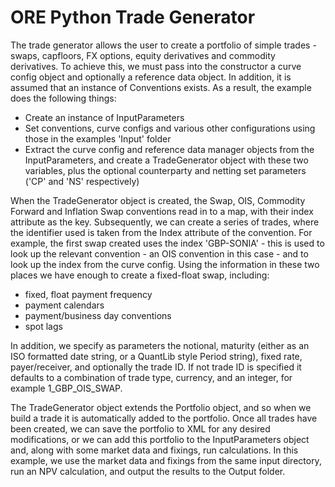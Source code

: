 # ORE Python Trade Generator

The trade generator allows the user to create a portfolio of simple trades - swaps, capfloors, FX options, equity derivatives and commodity derivatives. 
To achieve this, we must pass into the constructor a curve config object and optionally a reference data object. In addition, it is assumed that an instance of Conventions exists.
As a result, the example does the following things:
 - Create an instance of InputParameters
 - Set conventions, curve configs and various other configurations using those in the examples 'Input' folder
 - Extract the curve config and reference data manager objects from the InputParameters, and create a TradeGenerator object with these two variables, plus the optional counterparty and netting set parameters ('CP' and 'NS' respectively)

When the TradeGenerator object is created, the Swap, OIS, Commodity Forward and Inflation Swap conventions read in to a map, with their index attribute as the key. Subsequently, we can create a series of trades, where the identifier used is taken from the Index attribute of the convention. For example, the first swap created uses the index 'GBP-SONIA' - this is used to look up the relevant convention - an OIS convention in this case - and to look up the index from the curve config. Using the information in these two places we have enough to create a fixed-float swap, including:
 - fixed, float payment frequency
 - payment calendars
 - payment/business day conventions
 - spot lags

In addition, we specify as parameters the notional, maturity (either as an ISO formatted date string, or a QuantLib style Period string), fixed rate, payer/receiver, and optionally the trade ID. If not trade ID is specified it defaults to a combination of trade type, currency, and an integer, for example 1_GBP_OIS_SWAP.

The TradeGenerator object extends the Portfolio object, and so when we build a trade it is automatically added to the portfolio. Once all trades have been created, we can save the portfolio to XML for any desired modifications, or we can add this portfolio to the InputParameters object and, along with some market data and fixings, run calculations. In this example, we use the market data and fixings from the same input directory, run an NPV calculation, and output the results to the Output folder.